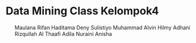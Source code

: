 # Data Mining Class Kelompok4
<ul>
  <ll>Maulana Rifan Haditama</li>
  <ll>Deny Sulistiyo</li>
  <ll>Muhammad Alvin Hilmy</li>
  <ll>Adhani Rizqullah Al Thaafi</li>
  <ll>Adila Nuraini Anisha</li>
</ul>
